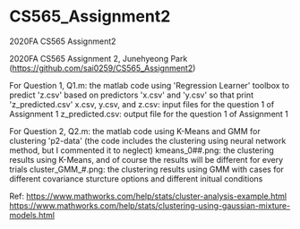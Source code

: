 # CS565_Assignment2
2020FA CS565 Assignment2

2020FA CS565 Assignment 2, Junehyeong Park (https://github.com/sai0259/CS565_Assignment2)

For Question 1,
Q1.m: the matlab code using 'Regression Learner' toolbox to predict 'z.csv' based on predictors 'x.csv' and 'y.csv' so that print 'z_predicted.csv'
x.csv, y.csv, and z.csv: input files for the question 1 of Assignment 1
z_predicted.csv: output file for the question 1 of Assignment 1

For Question 2,
Q2.m: the matlab code using K-Means and GMM for clustering 'p2-data' (the code includes the clustering using neural network method, but I commented it to neglect)
kmeans_0##.png: the clustering results using K-Means, and of course the results will be different for every trials
cluster_GMM_#.png: the clustering results using GMM with cases for different covariance sturcture options and different initual conditions

Ref:
https://www.mathworks.com/help/stats/cluster-analysis-example.html
https://www.mathworks.com/help/stats/clustering-using-gaussian-mixture-models.html
